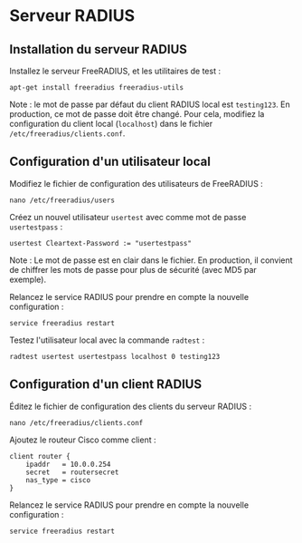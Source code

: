 # Serveur RADIUS

## Installation du serveur RADIUS

Installez le serveur FreeRADIUS, et les utilitaires de test :

	apt-get install freeradius freeradius-utils

Note : le mot de passe par défaut du client RADIUS local est `testing123`. En production, ce mot de passe doit être changé. Pour cela, modifiez la configuration du client local (`localhost`) dans le fichier `/etc/freeradius/clients.conf`.

## Configuration d'un utilisateur local

Modifiez le fichier de configuration des utilisateurs de FreeRADIUS :

	nano /etc/freeradius/users

Créez un nouvel utilisateur `usertest` avec comme mot de passe `usertestpass` :

	usertest Cleartext-Password := "usertestpass"

Note : Le mot de passe est en clair dans le fichier. En production, il convient de chiffrer les mots de passe pour plus de sécurité (avec MD5 par exemple).

Relancez le service RADIUS pour prendre en compte la nouvelle configuration :

	service freeradius restart

Testez l'utilisateur local avec la commande `radtest` :

	radtest usertest usertestpass localhost 0 testing123

## Configuration d'un client RADIUS

Éditez le fichier de configuration des clients du serveur RADIUS :

	nano /etc/freeradius/clients.conf

Ajoutez le routeur Cisco comme client :

	client router {
		ipaddr   = 10.0.0.254
		secret   = routersecret
		nas_type = cisco
	}

Relancez le service RADIUS pour prendre en compte la nouvelle configuration :

	service freeradius restart

